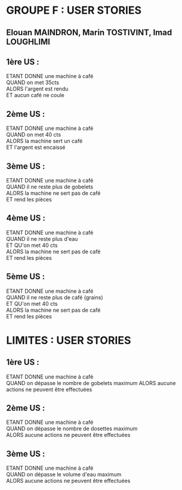
GROUPE F : USER STORIES
===============

Elouan MAINDRON, Marin TOSTIVINT, Imad LOUGHLIMI
---------------	

1ère US :
---------------	
ETANT DONNE une machine à café  
QUAND on met 35cts  
ALORS l'argent est rendu  
ET aucun café ne coule  

2ème US :
---------------	
ETANT DONNE une machine à café  
QUAND on met 40 cts  
ALORS la machine sert un café  
ET l'argent est encaissé

3ème US :
---------------	
ETANT DONNE une machine à café  
QUAND il ne reste plus de gobelets  
ALORS la machine ne sert pas de café  
ET rend les pièces  

4ème US : 
---------------	
ETANT DONNE une machine à café  
QUAND il ne reste plus d'eau  
ET QU'on met 40 cts  
ALORS la machine ne sert pas de café  
ET rend les pièces  

5ème US :
---------------	
ETANT DONNE une machine à café  
QUAND il ne reste plus de café (grains)  
ET QU'on met 40 cts  
ALORS la machine ne sert pas de café  
ET rend les pièces  


LIMITES : USER STORIES
===============

1ère US :
---------------	
ETANT DONNE une machine à café  
QUAND on dépasse le nombre de gobelets maximum
ALORS aucune actions ne peuvent être effectuées

2ème US : 
---------------	
ETANT DONNE une machine à café  
QUAND on dépasse le nombre de dosettes maximum  
ALORS aucune actions ne peuvent être effectuées  

3ème US : 
---------------	
ETANT DONNE une machine à café  
QUAND on dépasse le volume d'eau maximum  
ALORS aucune actions ne peuvent être effectuées  